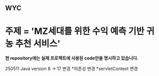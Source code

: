 ## WYC

# 주제 = 'MZ세대를 위한 수익 예측 기반 귀농 추천 서비스'

<b>현 repository에는 실제 프로젝트에 사용된 code만을 명시하고 있습니다.</b>


250511 Java version 8 -> 17 변경
 *의존성 변경
 *servletContext 변경
